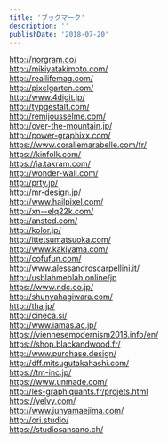 ```yaml
---
title: 'ブックマーク'
description: ''
publishDate: '2018-07-20'
---
```


<p><a href="http://norgram.co/">http://norgram.co/</a><br>
<a href="http://mikiyatakimoto.com/">http://mikiyatakimoto.com/</a><br>
<a href="http://reallifemag.com/">http://reallifemag.com/</a><br>
<a href="http://pixelgarten.com/">http://pixelgarten.com/</a><br>
<a href="http://www.4digit.jp/">http://www.4digit.jp/</a><br>
<a href="http://typgestalt.com/">http://typgestalt.com/</a><br>
<a href="http://remijousselme.com/">http://remijousselme.com/</a><br>
<a href="http://over-the-mountain.jp/">http://over-the-mountain.jp/</a><br>
<a href="http://power-graphixx.com/">http://power-graphixx.com/</a><br>
<a href="https://www.coraliemarabelle.com/fr/">https://www.coraliemarabelle.com/fr/</a><br>
<a href="https://kinfolk.com/">https://kinfolk.com/</a><br>
<a href="https://ja.takram.com/">https://ja.takram.com/</a><br>
<a href="http://wonder-wall.com/">http://wonder-wall.com/</a><br>
<a href="http://prty.jp/">http://prty.jp/</a><br>
<a href="http://mr-design.jp/">http://mr-design.jp/</a><br>
<a href="http://www.hailpixel.com/">http://www.hailpixel.com/</a><br>
<a href="http://xn--elq22k.com/">http://xn--elq22k.com/</a><br>
<a href="http://ansted.com/">http://ansted.com/</a><br>
<a href="http://kolor.jp/">http://kolor.jp/</a><br>
<a href="http://ittetsumatsuoka.com/">http://ittetsumatsuoka.com/</a><br>
<a href="http://www.kakiyama.com/">http://www.kakiyama.com/</a><br>
<a href="http://cofufun.com/">http://cofufun.com/</a><br>
<a href="http://www.alessandroscarpellini.it/">http://www.alessandroscarpellini.it/</a><br>
<a href="http://usblahmeblah.online/jp">http://usblahmeblah.online/jp</a><br>
<a href="https://www.ndc.co.jp/">https://www.ndc.co.jp/</a><br>
<a href="http://shunyahagiwara.com/">http://shunyahagiwara.com/</a><br>
<a href="http://tha.jp/">http://tha.jp/</a><br>
<a href="http://cineca.si/">http://cineca.si/</a><br>
<a href="http://www.iamas.ac.jp/">http://www.iamas.ac.jp/</a><br>
<a href="https://viennesemodernism2018.info/en/">https://viennesemodernism2018.info/en/</a><br>
<a href="https://shop.blackandwood.fr/">https://shop.blackandwood.fr/</a><br>
<a href="http://www.purchase.design/">http://www.purchase.design/</a><br>
<a href="http://dff.mitsugutakahashi.com/">http://dff.mitsugutakahashi.com/</a><br>
<a href="https://tm-inc.jp/">https://tm-inc.jp/</a><br>
<a href="https://www.unmade.com/">https://www.unmade.com/</a><br>
<a href="http://les-graphiquants.fr/projets.html">http://les-graphiquants.fr/projets.html</a><br>
<a href="https://yelvy.com/">https://yelvy.com/</a><br>
<a href="http://www.junyamaejima.com/">http://www.junyamaejima.com/</a><br>
<a href="http://ori.studio/">http://ori.studio/</a><br>
<a href="https://studiosansano.ch/">https://studiosansano.ch/</a></p>

